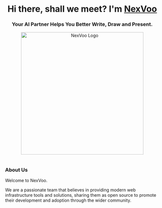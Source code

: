 <h1 align="center">Hi there, shall we meet? I'm <a href="https://nexvoo.app/" target="_blank">NexVoo</a> 
<h3 align="center">Your AI Partner Helps You Better Write, Draw and Present.</h3>

<div align="center">
<img src="https://i.ibb.co/Fm2R96d/Frame-1618871882.png" width="400" alt="NexVoo Logo" />
</div>

<h1 align="center"></h1>

### About Us

Welcome to NexVoo.

We are a passionate team that believes in providing modern web infrastructure tools and solutions, sharing them as open source to promote their development and adoption through the wider community.
